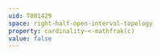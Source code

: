 ```yaml
---
uid: T001429
space: right-half-open-interval-topology
property: cardinality-<-mathfrak(c)
value: false
---
```

